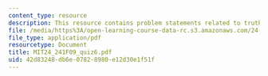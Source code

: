 ```yaml
---
content_type: resource
description: This resource contains problem statements related to truth values.
file: /media/https%3A/open-learning-course-data-rc.s3.amazonaws.com/24-241-logic-i-fall-2009/42d83248db6e07828980e12d30e1f51f_MIT24_241F09_quiz6.pdf
file_type: application/pdf
resourcetype: Document
title: MIT24_241F09_quiz6.pdf
uid: 42d83248-db6e-0782-8980-e12d30e1f51f
---
```


